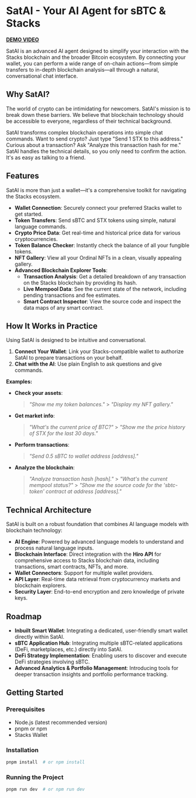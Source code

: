 # SatAI - Your AI Agent for sBTC & Stacks

[**DEMO VIDEO**](https://youtu.be/Ho-SpZ3ks9g)

SatAI is an advanced AI agent designed to simplify your interaction with the Stacks blockchain and the broader Bitcoin ecosystem. By connecting your wallet, you can perform a wide range of on-chain actions—from simple transfers to in-depth blockchain analysis—all through a natural, conversational chat interface.

## Why SatAI?

The world of crypto can be intimidating for newcomers. SatAI's mission is to break down these barriers. We believe that blockchain technology should be accessible to everyone, regardless of their technical background.

SatAI transforms complex blockchain operations into simple chat commands. Want to send crypto? Just type "Send 1 STX to this address." Curious about a transaction? Ask "Analyze this transaction hash for me." SatAI handles the technical details, so you only need to confirm the action. It's as easy as talking to a friend.

## Features

SatAI is more than just a wallet—it's a comprehensive toolkit for navigating the Stacks ecosystem.

- **Wallet Connection**: Securely connect your preferred Stacks wallet to get started.
- **Token Transfers**: Send sBTC and STX tokens using simple, natural language commands.
- **Crypto Price Data**: Get real-time and historical price data for various cryptocurrencies.
- **Token Balance Checker**: Instantly check the balance of all your fungible tokens.
- **NFT Gallery**: View all your Ordinal NFTs in a clean, visually appealing gallery.
- **Advanced Blockchain Explorer Tools**:
  - **Transaction Analysis**: Get a detailed breakdown of any transaction on the Stacks blockchain by providing its hash.
  - **Live Mempool Data**: See the current state of the network, including pending transactions and fee estimates.
  - **Smart Contract Inspector**: View the source code and inspect the data maps of any smart contract.

## How It Works in Practice

Using SatAI is designed to be intuitive and conversational.

1.  **Connect Your Wallet**: Link your Stacks-compatible wallet to authorize SatAI to prepare transactions on your behalf.
2.  **Chat with the AI**: Use plain English to ask questions and give commands.

**Examples:**

- **Check your assets**:
  > _"Show me my token balances."_ > _"Display my NFT gallery."_
- **Get market info**:
  > _"What's the current price of BTC?"_ > _"Show me the price history of STX for the last 30 days."_
- **Perform transactions**:
  > _"Send 0.5 sBTC to wallet address [address]."_
- **Analyze the blockchain**:
  > _"Analyze transaction hash [hash]."_ > _"What's the current mempool status?"_ > _"Show me the source code for the 'sbtc-token' contract at address [address]."_

## Technical Architecture

SatAI is built on a robust foundation that combines AI language models with blockchain technology:

- **AI Engine**: Powered by advanced language models to understand and process natural language inputs.
- **Blockchain Interface**: Direct integration with the **Hiro API** for comprehensive access to Stacks blockchain data, including transactions, smart contracts, NFTs, and more.
- **Wallet Connectors**: Support for multiple wallet providers.
- **API Layer**: Real-time data retrieval from cryptocurrency markets and blockchain explorers.
- **Security Layer**: End-to-end encryption and zero knowledge of private keys.

## Roadmap

- **Inbuilt Smart Wallet**: Integrating a dedicated, user-friendly smart wallet directly within SatAI.
- **sBTC Application Hub**: Integrating multiple sBTC-related applications (DeFi, marketplaces, etc.) directly into SatAI.
- **DeFi Strategy Implementation**: Enabling users to discover and execute DeFi strategies involving sBTC.
- **Advanced Analytics & Portfolio Management**: Introducing tools for deeper transaction insights and portfolio performance tracking.

## Getting Started

### Prerequisites

- Node.js (latest recommended version)
- pnpm or npm
- Stacks Wallet

### Installation

```sh
pnpm install  # or npm install
```

### Running the Project

```sh
pnpm run dev  # or npm run dev
```
